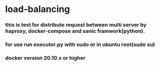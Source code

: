 # load-balancing
### this is test for distribute request between multi server by haproxy, docker-compose and sanic framwork(python).
### for use run executor.py with sudo or in ubuntu root(sudo su)
### docker version 20.10.x or higher
